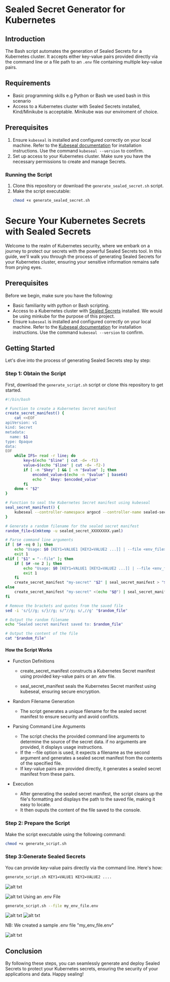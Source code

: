 # Sealed Secret Generator for Kubernetes

## Introduction

The Bash script automates the generation of Sealed Secrets for a Kubernetes cluster. It accepts either key-value pairs provided directly via the command line or a file path to an `.env` file containing multiple key-value pairs.

## Requirements

- Basic programming skills e.g Python or Bash we used bash in this scenario 
- Access to a Kubernetes cluster with Sealed Secrets installed, Kind/Minikube is acceptable. Minikube was our enviroment of choice.

## Prerequisites
1. Ensure `kubeseal` is installed and configured correctly on your local machine. Refer to the [Kubeseal documentation](https://github.com/bitnami-labs/sealed-secrets#sealed-secrets) for installation instructions. Use the command ```kubeseal --version``` to confirm. 
2. Set up access to your Kubernetes cluster. Make sure you have the necessary permissions to create and manage Secrets.

### Running the Script

1. Clone this repository or download the `generate_sealed_secret.sh` script.
2. Make the script executable:
   ```bash
   chmod +x generate_sealed_secret.sh


# Secure Your Kubernetes Secrets with Sealed Secrets

Welcome to the realm of Kubernetes security, where we embark on a journey to protect our secrets with the powerful Sealed Secrets tool. In this guide, we'll walk you through the process of generating Sealed Secrets for your Kubernetes cluster, ensuring your sensitive information remains safe from prying eyes.

## Prerequisites

Before we begin, make sure you have the following:

- Basic familiarity with python or Bash scripting.
- Access to a Kubernetes cluster with [Sealed Secrets](https://github.com/bitnami-labs/sealed-secrets?tab=readme-ov-file#linux) installed. We would be using minkube for the purpose of this project.
- Ensure `kubeseal` is installed and configured correctly on your local machine. Refer to the [Kubeseal documentation](https://github.com/bitnami-labs/sealed-secrets#sealed-secrets) for installation instructions. Use the command ```kubeseal --version``` to confirm.

## Getting Started

Let's dive into the process of generating Sealed Secrets step by step:

### Step 1: Obtain the Script

First, download the `generate_script.sh` script or clone this repository to get started.
```bash
#!/bin/bash

# Function to create a Kubernetes Secret manifest
create_secret_manifest() {
    cat <<EOF
apiVersion: v1
kind: Secret
metadata:
  name: $1
type: Opaque
data:
EOF
    while IFS= read -r line; do
        key=$(echo "$line" | cut -d= -f1)
        value=$(echo "$line" | cut -d= -f2-)
        if [ -n "$key" ] && [ -n "$value" ]; then
            encoded_value=$(echo -n "$value" | base64)
            echo "  $key: $encoded_value"
        fi
    done < "$2"
}

# Function to seal the Kubernetes Secret manifest using kubeseal
seal_secret_manifest() {
    kubeseal --controller-namespace argocd --controller-name sealed-secrets
}

# Generate a random filename for the sealed secret manifest
random_file=$(mktemp -u sealed_secret_XXXXXXXX.yaml)

# Parse command line arguments
if [ $# -eq 0 ]; then
    echo "Usage: $0 [KEY1=VALUE1 [KEY2=VALUE2 ...]] | --file <env_file>"
    exit 1
elif [ "$1" = "--file" ]; then
    if [ $# -ne 2 ]; then
        echo "Usage: $0 [KEY1=VALUE1 [KEY2=VALUE2 ...]] | --file <env_file>"
        exit 1
    fi
    create_secret_manifest "my-secret" "$2" | seal_secret_manifest > "$random_file"
else
    create_secret_manifest "my-secret" <(echo "$@") | seal_secret_manifest > "$random_file"
fi

# Remove the brackets and quotes from the saved file
sed -i 's/{//g; s/}//g; s/"//g; s/,//g' "$random_file"

# Output the random filename
echo "Sealed secret manifest saved to: $random_file"

# Output the content of the file
cat "$random_file"
```
#### How the Script Works
- Function Definitions
  - create_secret_manifest constructs a Kubernetes Secret manifest using provided key-value pairs or an .env file.

  - seal_secret_manifest seals the Kubernetes Secret manifest using kubeseal, ensuring secure encryption.

- Random Filename Generation
  - The script generates a unique filename for the sealed secret manifest to ensure security and avoid conflicts.
- Parsing Command Line Arguments
  - The script checks the provided command line arguments to determine the source of the secret data. if no arguments are provided, it displays usage instructions.
  - If the --file option is used, it expects a filename as the second argument and generates a sealed secret manifest from the contents of the specified file.
  - If key-value pairs are provided directly, it generates a sealed secret manifest from these pairs.
- Execution
  - After generating the sealed secret manifest, the script cleans up the file's formatting and displays the path to the saved file, making it easy to locate.
  - It then ouputs the content of the file saved to the console.

### Step 2: Prepare the Script

Make the script executable using the following command:

```bash
chmod +x generate_script.sh
```
### Step 3:Generate Sealed Secrets
You can provide key-value pairs directly via the command line. Here's how:
```bash 
generate_script.sh KEY1=VALUE1 KEY2=VALUE2 ....
```
![alt txt](./sealed_images/amma_1.png)

![alt txt](./sealed_images/amma_2.png)
Using an .env File 
``` bash
generate_script.sh --file my_env_file.env
```
![alt txt](./sealed_images/file_1.png)
![alt txt](./sealed_images/file_2.png)

NB: We created a sample .env file "my_env_file.env" 


![alt txt](./sealed_images/env.png)

## Conclusion
By following these steps, you can seamlessly generate and deploy Sealed Secrets to protect your Kubernetes secrets, ensuring the security of your applications and data. Happy sealing!
